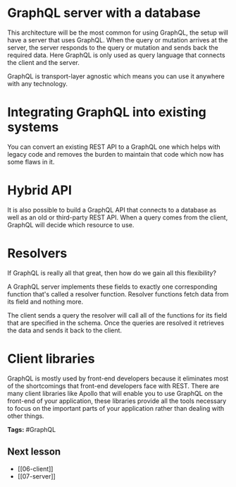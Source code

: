
# GraphQL server with a database
This architecture will be the most common for using GraphQL, the setup will have a server that uses GraphQL. When the query or mutation arrives at the server, the server responds to the query or mutation and sends back the required data. Here GraphQL is only used as query language that connects the client and the server.

GraphQL is transport-layer agnostic which means you can use it anywhere with any technology.

# Integrating GraphQL into existing systems
You can convert an existing REST API to a GraphQL one which helps with legacy code and removes the burden to maintain that code which now has some flaws in it.

# Hybrid API
It is also possible to build a GraphQL API that connects to a database as well as an old or third-party REST API. When a query comes from the client, GraphQL will decide which resource to use.

# Resolvers
If GraphQL is really all that great, then how do we gain all this flexibility?

A GraphQL server implements these fields to exactly one corresponding function that's called a resolver function. Resolver functions fetch data from its field and nothing more.

The client sends a query the resolver will call all of the functions for its field that are specified in the schema. Once the queries are resolved it retrieves the data and sends it back to the client.

# Client libraries
GraphQL is mostly used by front-end developers because it eliminates most of the shortcomings that front-end developers face with REST. There are many client libraries like Apollo that will enable you to use GraphQL on the front-end of your application, these libraries provide all the tools necessary to focus on the important parts of your application rather than dealing with other things. 

**Tags:** #GraphQL 

## Next lesson
- [[06-client]]
- [[07-server]]